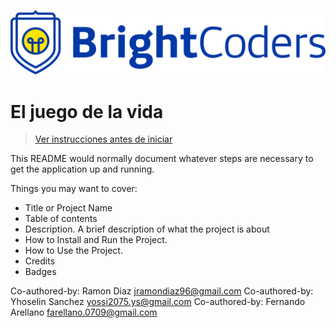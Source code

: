 ![BrightCoders Logo](img/logo.png)

# El juego de la vida

> [Ver instrucciones antes de iniciar](./instructions.md)

This README would normally document whatever steps are necessary to get the application up and running.

Things you may want to cover:

- Title or Project Name
- Table of contents
- Description. A brief description of what the project is about
- How to Install and Run the Project.
- How to Use the Project.
- Credits
- Badges


Co-authored-by: Ramon Diaz <jramondiaz96@gmail.com>
Co-authored-by: Yhoselin Sanchez <yossi2075.ys@gmail.com>
Co-authored-by: Fernando Arellano <farellano.0709@gmail.com>